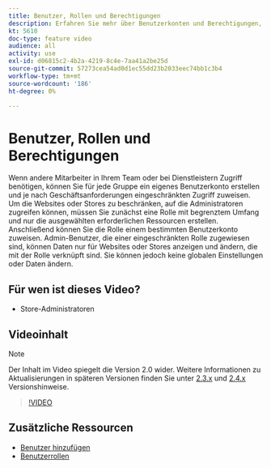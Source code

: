 ```yaml
---
title: Benutzer, Rollen und Berechtigungen
description: Erfahren Sie mehr über Benutzerkonten und Berechtigungen, mit denen der Zugriff auf [!DNL Commerce] Website erstellen und Daten in der Admin-Konsole speichern.
kt: 5610
doc-type: feature video
audience: all
activity: use
exl-id: d06815c2-4b2a-4219-8c4e-7aa41a2be25d
source-git-commit: 57273cea54ad0d1ec55dd23b2033eec74bb1c3b4
workflow-type: tm+mt
source-wordcount: '186'
ht-degree: 0%

---
```


# Benutzer, Rollen und Berechtigungen

Wenn andere Mitarbeiter in Ihrem Team oder bei Dienstleistern Zugriff benötigen, können Sie für jede Gruppe ein eigenes Benutzerkonto erstellen und je nach Geschäftsanforderungen eingeschränkten Zugriff zuweisen. Um die Websites oder Stores zu beschränken, auf die Administratoren zugreifen können, müssen Sie zunächst eine Rolle mit begrenztem Umfang und nur die ausgewählten erforderlichen Ressourcen erstellen. Anschließend können Sie die Rolle einem bestimmten Benutzerkonto zuweisen. Admin-Benutzer, die einer eingeschränkten Rolle zugewiesen sind, können Daten nur für Websites oder Stores anzeigen und ändern, die mit der Rolle verknüpft sind. Sie können jedoch keine globalen Einstellungen oder Daten ändern.

## Für wen ist dieses Video?

- Store-Administratoren

## Videoinhalt

>[!NOTE]
>
>Der Inhalt im Video spiegelt die Version 2.0 wider. Weitere Informationen zu Aktualisierungen in späteren Versionen finden Sie unter [2.3.x](https://devdocs.magento.com/guides/v2.3/release-notes/bk-release-notes.html) und [2.4.x](https://devdocs.magento.com/guides/v2.4/release-notes/bk-release-notes.html) Versionshinweise.

>[!VIDEO](https://video.tv.adobe.com/v/35788?quality=12&learn=on)

## Zusätzliche Ressourcen

- [Benutzer hinzufügen](https://docs.magento.com/user-guide/system/permissions-users-all.html)
- [Benutzerrollen](https://docs.magento.com/user-guide/system/permissions-user-roles.html)
